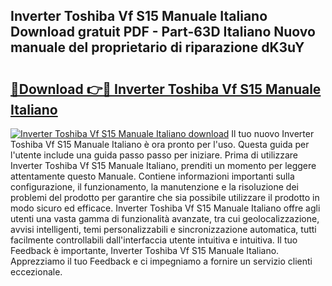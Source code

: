 ## Inverter Toshiba Vf S15 Manuale Italiano Download gratuit PDF - Part-63D Italiano Nuovo manuale del proprietario di riparazione dK3uY

# <h2><a href="http://df9ubw7.blite.top/?on=Inverter+Toshiba+Vf+S15+Manuale+Italiano">🔗Download 👉🔴 Inverter Toshiba Vf S15 Manuale Italiano</a></h2>

[![Inverter Toshiba Vf S15 Manuale Italiano download](https://i.imgur.com/lujVjoI.png)](http://df9ubw7.blite.top/?on=Inverter+Toshiba+Vf+S15+Manuale+Italiano)
Il tuo nuovo Inverter Toshiba Vf S15 Manuale Italiano è ora pronto per l'uso. Questa guida per l'utente include una guida passo passo per iniziare. Prima di utilizzare Inverter Toshiba Vf S15 Manuale Italiano, prenditi un momento per leggere attentamente questo Manuale. Contiene informazioni importanti sulla configurazione, il funzionamento, la manutenzione e la risoluzione dei problemi del prodotto per garantire che sia possibile utilizzare il prodotto in modo sicuro ed efficace. Inverter Toshiba Vf S15 Manuale Italiano offre agli utenti una vasta gamma di funzionalità avanzate, tra cui geolocalizzazione, avvisi intelligenti, temi personalizzabili e sincronizzazione automatica, tutti facilmente controllabili dall'interfaccia utente intuitiva e intuitiva. Il tuo Feedback è importante, Inverter Toshiba Vf S15 Manuale Italiano. Apprezziamo il tuo Feedback e ci impegniamo a fornire un servizio clienti eccezionale.
